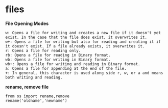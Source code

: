 files
=======

**File Opening Modes**

    w: Opens a file for writing and creates a new file if it doesn't yet exist. In the case that the file does exist, it overwrites it.
    w+: Opens a file for writing but also for reading and creating it if it doesn't exist. If a file already exists, it overwrites it.
    r: Opens a file for reading only.
    rb: Opens a file for reading in Binary format.
    wb: Opens a file for writing in Binary format.
    wb+: Opens a file for writing and reading in Binary format.
    a: Opens a file for appending at the end of the file.
    +: In general, this character is used along side r, w, or a and means both writing and reading.


**rename, remove file**  
```
from os import rename,remove
rename('oldname','newname')
```
